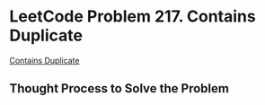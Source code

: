 # LeetCode Problem 217. Contains Duplicate

[Contains Duplicate](https://leetcode.com/problems/contains-duplicate/)

## Thought Process to Solve the Problem

